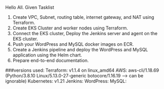 Hello All.
Given Tasklist
1. Create VPC, Subnet, routing table, internet gateway, and NAT using Terraform. 
2. Create EKS Cluster and worker nodes using Terraform. 
3. Connect the EKS cluster, Deploy the Jenkins server and agent on the EKS cluster. 
4. Push your WordPress and MySQL docker images on ECR. 
5. Create a Jenkins pipeline and deploy the WordPress and MySQL application using the Helm chart. 
6. Prepare end-to-end documentation.

###versions used:
Terraform: v1.1.4 on linux_amd64
AWS: aws-cli/1.18.69 (Python/3.8.10 Linux/5.13.0-27-generic botocore/1.16.19  --> can be ignorable)
Kubernetes: v1.21
Jenkins: 
WordPress: 
MySQL: 
